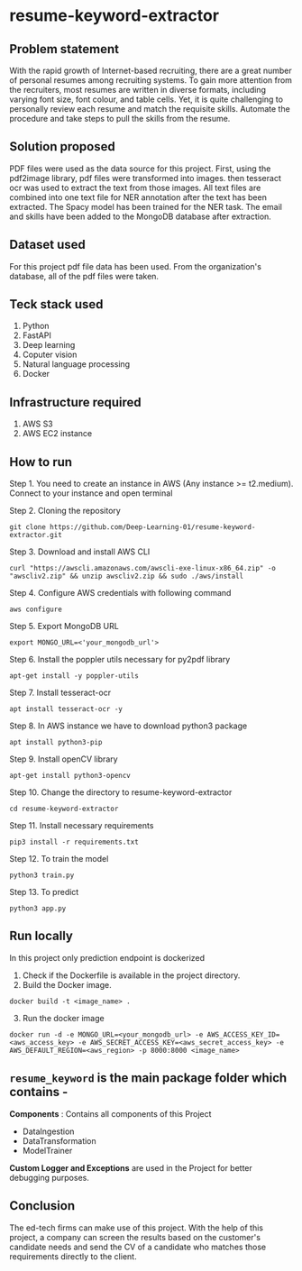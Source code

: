# resume-keyword-extractor

## Problem statement
With the rapid growth of Internet-based recruiting, there are a great number of personal resumes among recruiting systems. To gain more attention from the recruiters, most resumes are written in diverse formats, including varying font size, font colour, and table cells. Yet, it is quite challenging to personally review each resume and match the requisite skills. Automate the procedure and take steps to pull the skills from the resume.

## Solution proposed
PDF files were used as the data source for this project. First, using the pdf2image library, pdf files were transformed into images. then tesseract ocr was used to extract the text from those images. All text files are combined into one text file for NER annotation after the text has been extracted. The Spacy model has been trained for the NER task. The email and skills have been added to the MongoDB database after extraction.

## Dataset used
For this project pdf file data has been used. From the organization's database, all of the pdf files were taken.

## Teck stack used
1. Python 
2. FastAPI
3. Deep learning
4. Coputer vision
5. Natural language processing
6. Docker

## Infrastructure required
1. AWS S3
2. AWS EC2 instance

## How to run
Step 1. You need to create an instance in AWS (Any instance >= t2.medium). Connect to your instance and open terminal

Step 2. Cloning the repository
```
git clone https://github.com/Deep-Learning-01/resume-keyword-extractor.git
```
Step 3. Download and install AWS CLI 
```
curl "https://awscli.amazonaws.com/awscli-exe-linux-x86_64.zip" -o "awscliv2.zip" && unzip awscliv2.zip && sudo ./aws/install
```
Step 4. Configure AWS credentials with following command
```
aws configure
```
Step 5. Export MongoDB URL
```
export MONGO_URL=<'your_mongodb_url'>
```
Step 6. Install the poppler utils necessary for py2pdf library
```
apt-get install -y poppler-utils
```
Step 7. Install tesseract-ocr
```
apt install tesseract-ocr -y
```
Step 8. In AWS instance we have to download python3 package
```
apt install python3-pip
```
Step 9. Install openCV library 
```
apt-get install python3-opencv
```
Step 10. Change the directory to resume-keyword-extractor
```
cd resume-keyword-extractor
```
Step 11. Install necessary requirements
```
pip3 install -r requirements.txt
```
Step 12. To train the model
```
python3 train.py
```
Step 13. To predict
```
python3 app.py
```

## Run locally
In this project only prediction endpoint is dockerized 

1. Check if the Dockerfile is available in the project directory.
2. Build the Docker image.
```
docker build -t <image_name> .
```
3. Run the docker image
```
docker run -d -e MONGO_URL=<your_mongodb_url> -e AWS_ACCESS_KEY_ID=<aws_access_key> -e AWS_SECRET_ACCESS_KEY=<aws_secret_access_key> -e AWS_DEFAULT_REGION=<aws_region> -p 8000:8000 <image_name>
```

## `resume_keyword` is the main package folder which contains -
**Components** : Contains all components of this Project
- DataIngestion
- DataTransformation
- ModelTrainer

**Custom Logger and Exceptions** are used in the Project for better debugging purposes.

## Conclusion
The ed-tech firms can make use of this project. With the help of this project, a company can screen the results based on the customer's candidate needs and send the CV of a candidate who matches those requirements directly to the client.
